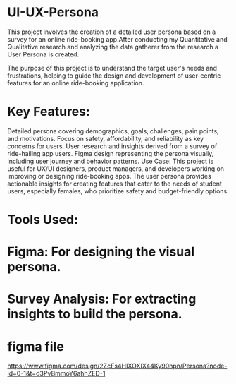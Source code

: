 # UI-UX-Persona
This project involves the creation of a detailed user persona based on a survey for an online ride-booking app.After conducting my Quantitative and Qualitative research and analyzing the data gatherer from the research a User Persona is created.

The purpose of this project is to understand the target user's needs and frustrations, helping to guide the design and development of user-centric features for an online ride-booking application.

# Key Features:

Detailed persona covering demographics, goals, challenges, pain points, and motivations.
Focus on safety, affordability, and reliability as key concerns for users.
User research and insights derived from a survey of ride-hailing app users.
Figma design representing the persona visually, including user journey and behavior patterns.
Use Case: This project is useful for UX/UI designers, product managers, and developers working on improving or designing ride-booking apps. The user persona provides actionable insights for creating features that cater to the needs of student users, especially females, who prioritize safety and budget-friendly options.

# Tools Used:

# Figma: For designing the visual persona.
# Survey Analysis: For extracting insights to build the persona.

# figma file
https://www.figma.com/design/2ZcFs4HIXOXIX44Ky90npn/Persona?node-id=0-1&t=d3PvBmmoY6ahhZED-1
